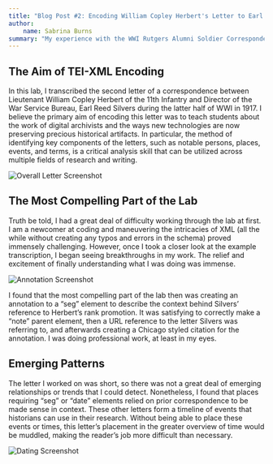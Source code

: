 ```yaml
---
title: "Blog Post #2: Encoding William Copley Herbert's Letter to Earl Reed Silvers"
author: 
    name: Sabrina Burns
summary: "My experience with the WWI Rutgers Alumni Soldier Correspondence TEI.XML lab"
---
```


## The Aim of TEI-XML Encoding  

In this lab, I transcribed the second letter of a correspondence between Lieutenant William Copley Herbert of the 11th Infantry and Director of the War Service Bureau, Earl Reed Silvers during the latter half of WWI in 1917. I believe the primary aim of encoding this letter was to teach students about the work of digital archivists and the ways new technologies are now preserving precious historical artifacts. In particular, the method of identifying key components of the letters, such as notable persons, places, events, and terms, is a critical analysis skill that can be utilized across multiple fields of research and writing.

![Overall Letter Screenshot](../../../../../humdata22/img/sb2071-b2-fig1.jpeg)

## The Most Compelling Part of the Lab

Truth be told, I had a great deal of difficulty working through the lab at first. I am a newcomer at coding and maneuvering the intricacies of XML (all the while without creating any typos and errors in the schema) proved immensely challenging. However, once I took a closer look at the example transcription, I began seeing breakthroughs in my work. The relief and excitement of finally understanding what I was doing was immense.

![Annotation Screenshot](../../../../../humdata22/img/sb2071-b2-fig2.jpeg)

I found that the most compelling part of the lab then was creating an annotation to a “seg” element to describe the context behind Silvers’ reference to Herbert’s rank promotion. It was satisfying to correctly make a “note” parent element, then a URL reference to the letter Silvers was referring to, and afterwards creating a Chicago styled citation for the annotation. I was doing professional work, at least in my eyes.

## Emerging Patterns  

The letter I worked on was short, so there was not a great deal of emerging relationships or trends that I could detect. Nonetheless, I found that places requiring “seg” or “date” elements relied on prior correspondence to be made sense in context. These other letters form a timeline of events that historians can use in their research. Without being able to place these events or times, this letter’s placement in the greater overview of time would be muddled, making the reader’s job more difficult than necessary.

![Dating Screenshot](../../../../../humdata22/img/sb2071-b2-fig3.jpeg)
